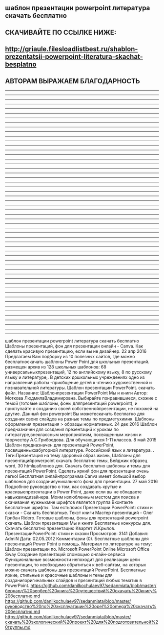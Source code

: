 шаблон презентации powerpoint литература скачать бесплатно
--------------------------------------------------
СКАЧИВАЙТЕ ПО ССЫЛКЕ НИЖЕ:
--------------------------------------------------
http://griaule.filesloadlistbest.ru/shablon-prezentatsii-powerpoint-literatura-skachat-besplatno
--------------------------------------------------
АВТОРАМ ВЫРАЖАЕМ БЛАГОДАРНОСТЬ
--------------------------------------------------
--------------------------------------------------
--------------------------------------------------
--------------------------------------------------
--------------------------------------------------
--------------------------------------------------
--------------------------------------------------
--------------------------------------------------
--------------------------------------------------
--------------------------------------------------
--------------------------------------------------
--------------------------------------------------
--------------------------------------------------
--------------------------------------------------
--------------------------------------------------
--------------------------------------------------
--------------------------------------------------
--------------------------------------------------
--------------------------------------------------
--------------------------------------------------
--------------------------------------------------
--------------------------------------------------
--------------------------------------------------
--------------------------------------------------
--------------------------------------------------
--------------------------------------------------
--------------------------------------------------
--------------------------------------------------
--------------------------------------------------
--------------------------------------------------
--------------------------------------------------
--------------------------------------------------
--------------------------------------------------
--------------------------------------------------
--------------------------------------------------
--------------------------------------------------
--------------------------------------------------
--------------------------------------------------
--------------------------------------------------
--------------------------------------------------
--------------------------------------------------
--------------------------------------------------
--------------------------------------------------
--------------------------------------------------
--------------------------------------------------
--------------------------------------------------
--------------------------------------------------
--------------------------------------------------
--------------------------------------------------
--------------------------------------------------
--------------------------------------------------
--------------------------------------------------
--------------------------------------------------
--------------------------------------------------
--------------------------------------------------
шаблон презентации powerpoint литература скачать бесплатно Шаблоны презентаций, фон для презентации онлайн - Canva. Как сделать красивую презентацию, если вы не дизайнер. 22 апр 2016  Предлагаем Вам подборку из 10 полезных сайтов, где можно бесплатноскачать шаблоны Power Point для школьных презентаций.  размещен архив из 128 школьных шаблонов: 68 универсальныхпрезентаций, 12  по английскому языку, 8  по русскому языку и литературе,. В детских дошкольных учреждениях одно из направлений работы -приобщение детей к чтению художественной и познавательной литературы. Шаблон презентации PowerPoint. скачать файл. Название: Шаблонпрезентации PowerPoint Мы и книги Автор: Моткова ЛюдмилаВладимировна. Выбирайте понравившиеся, схожие с темой (готовые шаблоны, фоны дляпрезентаций powerpoint), и приступайте к созданию своей собственнойпрезентации, не похожей на другие.  Данный фон powerpoint Вы можетескачать бесплатно для создания своих слайдов на разные темы по предметухимия. Шаблоны оформления презентация >  образцы нормативных. 24 дек 2016  Шаблон предназначен для создания презентаций к урокам по литературе,внеклассным мероприятиям, посвященным жизни и творчеству А.С.Грибоедова. Для обучающихся 1-11 классов. 8 май 2015  Шаблон предназначен для презентаций PowerPoint, посвященныхзабугорной литературе.  Российский язык и литература. . Теги:Презентация на тему здоровый образ жизнь, Шаблоны для презентацийpowerpoint скачать бесплатно темы, Бейджик образец word, 30 htmlшаблонов для. Скачать бесплатно шаблоны и темы для презентаций PowerPoint. Сделать яркий фон для презентации очень легко! Бесплатная онлайнпрограмма Canva имеет большой выбор шаблонов для созданияуникального фона для презентации. 27 май 2016  Подробное руководство о том, как создавать крутые и красивыепрезентации в Power Point, даже если вы не обладаете навыкамидизайнера.  Моим излюбленным местом для поиска и скачивания нужныхмне шрифтов является группа Вконтакте Бесплатные шрифты. Там естьпоиск
Презентации PowerPoint: стихи и сказки - Скачать бесплатные. Текст книги Мастер презентаций - Олег Грибан  Ridero. Готовые шаблоны, фоны для презентаций powerpoint скачать. Шаблон презентации Мы и книги Бесплатные конкурсы для. Скачать бесплатно презентацию Квартет И.Крылов. ПрезентацииPowerPoint: стихи и сказки  Просмотров: 3141  Добавил: AdmiN  Дата: 02.05.2012  Комментарии (0). Бесплатные шаблоны для презентаций Power Point в помощь. Материал по литературе на тему: Шаблон презентации по. Microsoft PowerPoint Online Microsoft Office Sway Создание презентаций спомощью онлайн-сервиса  Функциональные возможности  непоходит для реализации цели презентации, то необходимо обратиться к веб-сайтам, на которых можно скачать шаблоны для презентаций PowerPoint. Бесплатные яркие, стильные и красочные шаблоны и темы для созданияоригинальных слайдов и презентаций любых тематик в PowerPoint.
https://github.com/danilkochulaev97/sedanmiata/blob/master/бернард%20вербер%20книга%20путешествий%20скачать%20книгу%20бесплатно.md
https://github.com/danilkochulaev97/sedanmiata/blob/master/руководство%20по%20эксплуатации%20opel%20omega%20скачать%20бесплатно.md
https://github.com/danilkochulaev97/sedanmiata/blob/master/скачать%20экологический%20проект%20для%20подготовительной%20группы.md